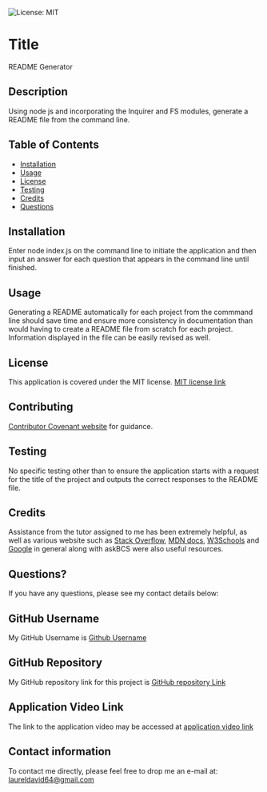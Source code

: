 

![License: MIT](https://img.shields.io/badge/License-MIT-yellow.svg)

# Title

README Generator

## Description

Using node js and incorporating the Inquirer and FS modules, generate a README file from the command line.

## Table of Contents

* [Installation](#installation)
* [Usage](#usage)
* [License](#license)
* [Testing](#testing)
* [Credits](#credits)
* [Questions](#questions)

## Installation

Enter node index.js on the command line to initiate the application and then input an answer for each question that appears in the command line until finished.

## Usage

Generating a README automatically for each project from the commmand line should save time and ensure more consistency in documentation than would having to create a README file from scratch for each project.  Information displayed in the file can be easily revised as well.

## License

This application is covered under the MIT license.  [MIT license link](https://choosealicense.com/licenses/mit/)

## Contributing

[Contributor Covenant website](https://contributor-covenant.org) for guidance.

## Testing

No specific testing other than to ensure the application starts with a request for the title of the project and outputs the correct responses to the README file.

## Credits

Assistance from the tutor assigned to me has been extremely helpful, as well as various website such as [Stack Overflow](https://stackoverflow.com), [MDN docs](https://developer.mozilla.org), [W3Schools](https://www.w3schools.com) and [Google](https://google.ca) in general along with askBCS were also useful resources.

## Questions?

If you have any questions, please see my contact details below:

## GitHub Username

My GitHub Username is [Github Username](https://github.com/lnd4812)

## GitHub Repository

My GitHub repository link for this project is [GitHub repository Link](https://git@github.com/lnd4812/readme-generator.git)

## Application Video Link

The link to the application video may be accessed at [application video link](https://drive.google.com/file/d/1JP54YkB_MXeJowQajvyzBK8MNAf0exVC/view)

## Contact information

To contact me directly, please feel free to drop me an e-mail at: <a hef="mailto:laureldavid64@gmail.com">laureldavid64@gmail.com</a>
